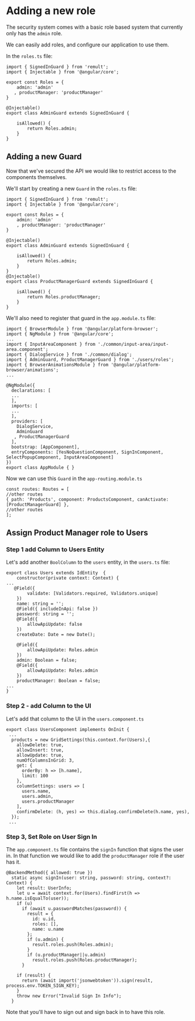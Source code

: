 # Adding a new role
The security system comes with a basic role based system that currently only has the `admin` role.

We can easily add roles, and configure our application to use them.

In the `roles.ts` file:
```ts{6}
import { SignedInGuard } from 'remult';
import { Injectable } from '@angular/core';

export const Roles = { 
    admin: 'admin'
   , productManager: 'productManager'
}

@Injectable()
export class AdminGuard extends SignedInGuard {

    isAllowed() {
        return Roles.admin;
    }
} 
```

## Adding a new Guard
Now that we've secured the API we would like to restrict access to the components themselves.

We'll start by creating a new `Guard` in the `roles.ts` file:
```ts{16-22}
import { SignedInGuard } from 'remult';
import { Injectable } from '@angular/core';

export const Roles = { 
    admin: 'admin'
    , productManager: 'productManager'
}

@Injectable()
export class AdminGuard extends SignedInGuard {

    isAllowed() {
        return Roles.admin;
    }
} 
@Injectable()
export class ProductManagerGuard extends SignedInGuard {

    isAllowed() {
        return Roles.productManager;
    }
} 
```

We'll also need to register that guard in the `app.module.ts` file:
```ts{20}
import { BrowserModule } from '@angular/platform-browser';
import { NgModule } from '@angular/core';
...
import { InputAreaComponent } from './common/input-area/input-area.component';
import { DialogService } from './common/dialog';
import { AdminGuard, ProductManagerGuard } from './users/roles';
import { BrowserAnimationsModule } from '@angular/platform-browser/animations';
...

@NgModule({
  declarations: [
  ...
  ],
  imports: [
  ...
  ],
  providers: [
    DialogService,
    AdminGuard
   , ProductManagerGuard
  ],
  bootstrap: [AppComponent],
  entryComponents: [YesNoQuestionComponent, SignInComponent, SelectPopupComponent, InputAreaComponent]
})
export class AppModule { }

```

Now we can use this `Guard` in the `app-routing.module.ts`
```ts{3}
const routes: Routes = [
//other routes
{ path: 'Products', component: ProductsComponent, canActivate: [ProductManagerGuard] },
//other routes
];
```

## Assign Product Manager role to Users

### Step 1 add Column to Users Entity
Let's add another `BoolColumn` to the `users` entity, in the `users.ts` file:
```ts{19-22}
export class Users extends IdEntity  {
    constructor(private context: Context) {
...
   @Field({
        validate: [Validators.required, Validators.unique]
    })
    name: string = '';
    @Field({ includeInApi: false })
    password: string = '';
    @Field({
        allowApiUpdate: false
    })
    createDate: Date = new Date();

    @Field({
        allowApiUpdate: Roles.admin
    })
    admin: Boolean = false;
    @Field({
        allowApiUpdate: Roles.admin
    })
    productManager: Boolean = false;
...
}
```

### Step 2 - add Column to the UI
Let's add that column to the UI in the `users.component.ts`
```ts{7,15}
export class UsersComponent implements OnInit {
 ...
  products = new GridSettings(this.context.for(Users),{
    allowDelete: true,
    allowInsert: true,
    allowUpdate: true,
    numOfColumnsInGrid: 3,
    get: {
      orderBy: h => [h.name],
      limit: 100
    },
    columnSettings: users => [
      users.name,
      users.admin,
      users.productManager
    ],
    confirmDelete: (h, yes) => this.dialog.confirmDelete(h.name, yes),
  });
 ...
```

### Step 3, Set Role on User Sign In

The `app.component.ts` file contains the `signIn` function that signs the user in. In that function we would like to add the `productManager` role if the user has it.
```ts{15-17}
@BackendMethod({ allowed: true })
  static async signIn(user: string, password: string, context?: Context) {
    let result: UserInfo;
    let u = await context.for(Users).findFirst(h => h.name.isEqualTo(user));
    if (u)
      if (await u.passwordMatches(password)) {
        result = {
          id: u.id,
          roles: [],
          name: u.name
        };
        if (u.admin) {
          result.roles.push(Roles.admin);
        }
        if (u.productManager||u.admin)
          result.roles.push(Roles.productManager);
      }

    if (result) {
      return (await import('jsonwebtoken')).sign(result, process.env.TOKEN_SIGN_KEY);
    }
    throw new Error("Invalid Sign In Info");
  }
```

Note that you'll have to sign out and sign back in to have this role.

